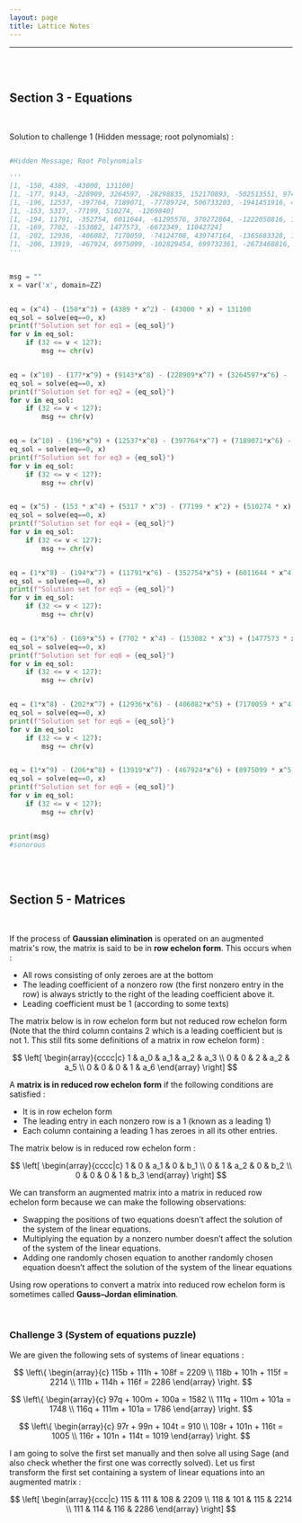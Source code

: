 ```yaml
---
layout: page
title: Lattice Notes
---
```

<hr/>

<br/>

<br/>


## Section 3 - Equations

<br/>

Solution to challenge 1 (Hidden message; root polynomials) :

```python

#Hidden Message; Root Polynomials

'''
[1, -150, 4389, -43000, 131100]
[1, -177, 9143, -228909, 3264597, -28298835, 152170893, -502513551, 974729862, -995312448, 396179424]
[1, -196, 12537, -397764, 7189071, -77789724, 506733203, -1941451916, 4165661988, -4501832400, 1841875200]
[1, -153, 5317, -77199, 510274, -1269840]
[1, -194, 11791, -352754, 6011644, -61295576, 370272864, -1222050816, 1696757760]
[1, -169, 7702, -153082, 1477573, -6672349, 11042724]
[1, -202, 12936, -406082, 7170059, -74124708, 439747164, -1365683328, 1701311040]
[1, -206, 13919, -467924, 8975099, -102829454, 699732361, -2673468816, 4956440220, -2888395200]
'''


msg = ""
x = var('x', domain=ZZ)


eq = (x^4) - (150*x^3) + (4389 * x^2) - (43000 * x) + 131100
eq_sol = solve(eq==0, x)
print(f"Solution set for eq1 = {eq_sol}")
for v in eq_sol:
    if (32 <= v < 127):
        msg += chr(v)


eq = (x^10) - (177*x^9) + (9143*x^8) - (228909*x^7) + (3264597*x^6) - (28298835*x^5) + (152170893 * x^4) - (502513551 * x^3) + (974729862 * x^2) + (-995312448 * x^1) + (396179424)
eq_sol = solve(eq==0, x)
print(f"Solution set for eq2 = {eq_sol}")
for v in eq_sol:
    if (32 <= v < 127):
        msg += chr(v)


eq = (x^10) - (196*x^9) + (12537*x^8) - (397764*x^7) + (7189071*x^6) - (77789724*x^5) + (506733203 * x^4) - (1941451916 * x^3) + (4165661988 * x^2) + (-4501832400 * x^1) + (1841875200)
eq_sol = solve(eq==0, x)
print(f"Solution set for eq3 = {eq_sol}")
for v in eq_sol:
    if (32 <= v < 127):
        msg += chr(v)


eq = (x^5) - (153 * x^4) + (5317 * x^3) - (77199 * x^2) + (510274 * x) + (-1269840)
eq_sol = solve(eq==0, x)
print(f"Solution set for eq4 = {eq_sol}")
for v in eq_sol:
    if (32 <= v < 127):
        msg += chr(v)


eq = (1*x^8) - (194*x^7) + (11791*x^6) - (352754*x^5) + (6011644 * x^4) - (61295576 * x^3) + (370272864 * x^2) + (-1222050816 * x^1) + (1696757760)
eq_sol = solve(eq==0, x)
print(f"Solution set for eq5 = {eq_sol}")
for v in eq_sol:
    if (32 <= v < 127):
        msg += chr(v)


eq = (1*x^6) - (169*x^5) + (7702 * x^4) - (153082 * x^3) + (1477573 * x^2) + (-6672349 * x^1) + (11042724)
eq_sol = solve(eq==0, x)
print(f"Solution set for eq6 = {eq_sol}")
for v in eq_sol:
    if (32 <= v < 127):
        msg += chr(v)


eq = (1*x^8) - (202*x^7) + (12936*x^6) - (406082*x^5) + (7170059 * x^4) - (74124708 * x^3) + (439747164 * x^2) + (-1365683328 * x^1) + (1701311040)
eq_sol = solve(eq==0, x)
print(f"Solution set for eq6 = {eq_sol}")
for v in eq_sol:
    if (32 <= v < 127):
        msg += chr(v)


eq = (1*x^9) - (206*x^8) + (13919*x^7) - (467924*x^6) + (8975099 * x^5) - (102829454 * x^4) + (699732361 * x^3) + (-2673468816 * x^2) + (4956440220* x^1) - (2888395200)
eq_sol = solve(eq==0, x)
print(f"Solution set for eq6 = {eq_sol}")
for v in eq_sol:
    if (32 <= v < 127):
        msg += chr(v)


print(msg)
#sonorous


```

<br/>

<br/>

## Section 5 - Matrices

<br/>

If the process of **Gaussian elimination** is operated on an augmented matrix's row, the matrix is said to be in **row echelon form**. This occurs when :

- All rows consisting of only zeroes are at the bottom
- The leading coefficient of a nonzero row (the first nonzero entry in the row) is always strictly to the right of the leading coefficient above it.
- Leading coefficient must be 1 (according to some texts)

The matrix below is in row echelon form but not reduced row echelon form (Note that the third column contains 2 which is a leading coefficient but is not 1. This still fits some definitions of a matrix in row echelon form) :

$$ \left[
\begin{array}{cccc|c}
1 & a_0 & a_1 & a_2 & a_3 \\ 
0 & 0 & 2 & a_2 & a_5 \\
0 & 0 & 0 & 1 & a_6
\end{array}
\right] $$

A **matrix is in reduced row echelon form** if the following conditions are satisfied :

- It is in row echelon form
- The leading entry in each nonzero row is a 1 (known as a leading 1)
- Each column containing a leading 1 has zeroes in all its other entries. 

The matrix below is in reduced row echelon form :

$$ \left[
\begin{array}{cccc|c}
1 & 0 & a_1 & 0 & b_1 \\ 
0 & 1 & a_2 & 0 & b_2 \\
0 & 0 & 0 & 1 & b_3
\end{array}
\right] $$

We can transform an augmented matrix into a matrix in reduced row echelon form because we can make the following observations:

- Swapping the positions of two equations doesn’t affect the solution of the system
of the linear equations.
- Multiplying the equation by a nonzero number doesn’t affect the solution of the
system of the linear equations.
- Adding one randomly chosen equation to another randomly chosen equation doesn’t
affect the solution of the system of the linear equations

Using row operations to convert a matrix into reduced row echelon form is sometimes called **Gauss–Jordan elimination**.

<br/>

### Challenge 3 (System of equations puzzle)

We are given the following sets of systems of linear equations :

$$
\left\{ 
\begin{array}{c}
115b + 111h + 108f = 2209 \\ 
118b + 101h + 115f = 2214 \\
111b + 114h + 116f = 2286
\end{array}
\right. 
$$


$$
\left\{ 
\begin{array}{c}
97q + 100m + 100a = 1582 \\ 
111q + 110m + 101a = 1748 \\
116q + 111m + 101a = 1786
\end{array}
\right. 
$$


$$
\left\{ 
\begin{array}{c}
97r + 99n + 104t = 910 \\ 
108r + 101n + 116t = 1005 \\
116r + 101n + 114t = 1019
\end{array}
\right. 
$$

I am going to solve the first set manually and then solve all using Sage (and also check whether the first one was correctly solved). Let us first transform the first set containing a system of linear equations into an augmented matrix :

$$ \left[
\begin{array}{ccc|c}
  115 & 111 & 108 & 2209 \\
  118 & 101 & 115 & 2214 \\
  111 & 114 & 116 & 2286
\end{array}
\right] $$
